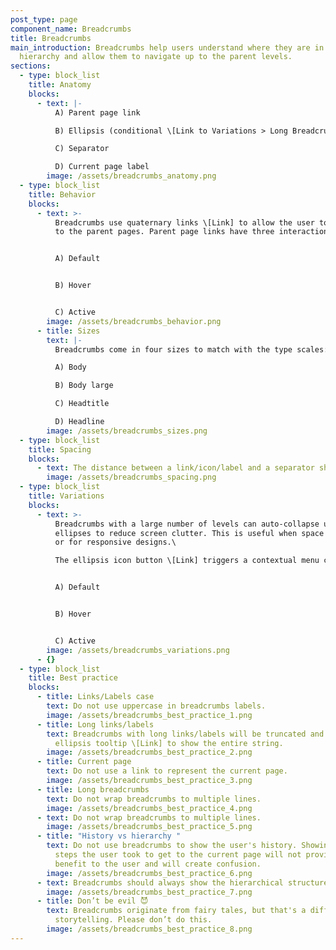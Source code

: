 ```yaml
---
post_type: page
component_name: Breadcrumbs
title: Breadcrumbs
main_introduction: Breadcrumbs help users understand where they are in a nested
  hierarchy and allow them to navigate up to the parent levels.
sections:
  - type: block_list
    title: Anatomy
    blocks:
      - text: |-
          A) Parent page link

          B) Ellipsis (conditional \[Link to Variations > Long Breadcrumbs])

          C) Separator

          D) Current page label
        image: /assets/breadcrumbs_anatomy.png
  - type: block_list
    title: Behavior
    blocks:
      - text: >-
          Breadcrumbs use quaternary links \[Link] to allow the user to navigate
          to the parent pages. Parent page links have three interaction states:


          A) Default


          B) Hover


          C) Active
        image: /assets/breadcrumbs_behavior.png
      - title: Sizes
        text: |-
          Breadcrumbs come in four sizes to match with the type scales:

          A) Body

          B) Body large

          C) Headtitle

          D) Headline
        image: /assets/breadcrumbs_sizes.png
  - type: block_list
    title: Spacing
    blocks:
      - text: The distance between a link/icon/label and a separator should be 4px.
        image: /assets/breadcrumbs_spacing.png
  - type: block_list
    title: Variations
    blocks:
      - text: >-
          Breadcrumbs with a large number of levels can auto-collapse using
          ellipses to reduce screen clutter. This is useful when space is tight
          or for responsive designs.\

          The ellipsis icon button \[Link] triggers a contextual menu containing the collapsed links. It has three interaction states:


          A) Default


          B) Hover


          C) Active
        image: /assets/breadcrumbs_variations.png
      - {}
  - type: block_list
    title: Best practice
    blocks:
      - title: Links/Labels case
        text: Do not use uppercase in breadcrumbs labels.
        image: /assets/breadcrumbs_best_practice_1.png
      - title: Long links/labels
        text: Breadcrumbs with long links/labels will be truncated and rely on an
          ellipsis tooltip \[Link] to show the entire string.
        image: /assets/breadcrumbs_best_practice_2.png
      - title: Current page
        text: Do not use a link to represent the current page.
        image: /assets/breadcrumbs_best_practice_3.png
      - title: Long breadcrumbs
        text: Do not wrap breadcrumbs to multiple lines.
        image: /assets/breadcrumbs_best_practice_4.png
      - text: Do not wrap breadcrumbs to multiple lines.
        image: /assets/breadcrumbs_best_practice_5.png
      - title: "History vs hierarchy "
        text: Do not use breadcrumbs to show the user's history. Showing the actual
          steps the user took to get to the current page will not provide any
          benefit to the user and will create confusion.
        image: /assets/breadcrumbs_best_practice_6.png
      - text: Breadcrumbs should always show the hierarchical structure.
        image: /assets/breadcrumbs_best_practice_7.png
      - title: Don’t be evil 😈
        text: Breadcrumbs originate from fairy tales, but that's a different kind of
          storytelling. Please don’t do this.
        image: /assets/breadcrumbs_best_practice_8.png
---
```

